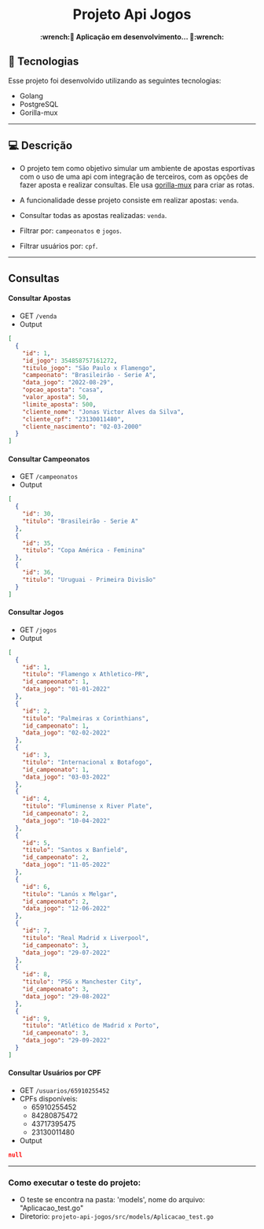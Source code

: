 <h1 align="center">Projeto Api Jogos</h1>

<h4 align="center"> 
	:wrench:🚧 Aplicação em desenvolvimento... 🚧:wrench:
</h4>

## 🚀 Tecnologias
Esse projeto foi desenvolvido utilizando as seguintes tecnologias:

- Golang
- PostgreSQL
- Gorilla-mux

---

## 💻 Descrição

- O projeto tem como objetivo simular um ambiente de apostas esportivas com o uso de uma api com integração de terceiros, com as opções de fazer aposta e realizar consultas. Ele usa [gorilla-mux](https://github.com/gorilla/mux) para criar as rotas.

- A funcionalidade desse projeto consiste em realizar apostas: `venda`. 
- Consultar todas as apostas realizadas: `venda`.
- Filtrar por: `campeonatos` e `jogos`.
- Filtrar usuários por: `cpf`.

---

## Consultas

#### Consultar Apostas
- GET `/venda`
- Output
```json
[
  {
    "id": 1,
    "id_jogo": 354858757161272,
    "titulo_jogo": "São Paulo x Flamengo",
    "campeonato": "Brasileirão - Serie A",
    "data_jogo": "2022-08-29",
    "opcao_aposta": "casa",
    "valor_aposta": 50,
    "limite_aposta": 500,
    "cliente_nome": "Jonas Victor Alves da Silva",
    "cliente_cpf": "23130011480",
    "cliente_nascimento": "02-03-2000"
  }
]
```

#### Consultar Campeonatos

- GET `/campeonatos`
- Output
```json
[
  {
    "id": 30,
    "titulo": "Brasileirão - Serie A"
  },
  {
    "id": 35,
    "titulo": "Copa América - Feminina"
  },
  {
    "id": 36,
    "titulo": "Uruguai - Primeira Divisão"
  }
]
```

#### Consultar Jogos
- GET `/jogos`
- Output
```json
[
  {
    "id": 1,
    "titulo": "Flamengo x Athletico-PR",
    "id_campeonato": 1,
    "data_jogo": "01-01-2022"
  },
  {
    "id": 2,
    "titulo": "Palmeiras x Corinthians",
    "id_campeonato": 1,
    "data_jogo": "02-02-2022"
  },
  {
    "id": 3,
    "titulo": "Internacional x Botafogo",
    "id_campeonato": 1,
    "data_jogo": "03-03-2022"
  },
  {
    "id": 4,
    "titulo": "Fluminense x River Plate",
    "id_campeonato": 2,
    "data_jogo": "10-04-2022"
  },
  {
    "id": 5,
    "titulo": "Santos x Banfield",
    "id_campeonato": 2,
    "data_jogo": "11-05-2022"
  },
  {
    "id": 6,
    "titulo": "Lanús x Melgar",
    "id_campeonato": 2,
    "data_jogo": "12-06-2022"
  },
  {
    "id": 7,
    "titulo": "Real Madrid x Liverpool",
    "id_campeonato": 3,
    "data_jogo": "29-07-2022"
  },
  {
    "id": 8,
    "titulo": "PSG x Manchester City",
    "id_campeonato": 3,
    "data_jogo": "29-08-2022"
  },
  {
    "id": 9,
    "titulo": "Atlético de Madrid x Porto",
    "id_campeonato": 3,
    "data_jogo": "29-09-2022"
  }
]
```

#### Consultar Usuários por CPF
- GET `/usuarios/65910255452`
- CPFs disponíveis:
    - 65910255452
    - 84280875472
    - 43717395475
    - 23130011480
- Output
```json
null
```

---

### Como executar o teste do projeto:

- O teste se encontra na pasta: 'models', nome do arquivo: "Aplicacao_test.go"
- Diretorio: `projeto-api-jogos/src/models/Aplicacao_test.go`


